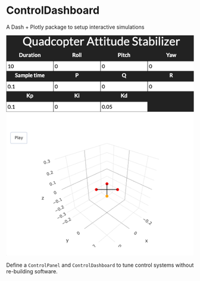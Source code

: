 # ControlDashboard

A Dash + Plotly package to setup interactive simulations

![quadcopter design tool](./examples/stabilization_demo.png)

Define a `ControlPanel` and `ControlDashboard` to tune control systems without re-building software.
